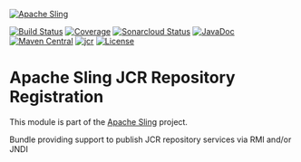 [![Apache Sling](https://sling.apache.org/res/logos/sling.png)](https://sling.apache.org)

&#32;[![Build Status](https://ci-builds.apache.org/job/Sling/job/modules/job/sling-org-apache-sling-jcr-registration/job/master/badge/icon)](https://ci-builds.apache.org/job/Sling/job/modules/job/sling-org-apache-sling-jcr-registration/job/master/)&#32;[![Coverage](https://sonarcloud.io/api/project_badges/measure?project=apache_sling-org-apache-sling-jcr-registration&metric=coverage)](https://sonarcloud.io/dashboard?id=apache_sling-org-apache-sling-jcr-registration)&#32;[![Sonarcloud Status](https://sonarcloud.io/api/project_badges/measure?project=apache_sling-org-apache-sling-jcr-registration&metric=alert_status)](https://sonarcloud.io/dashboard?id=apache_sling-org-apache-sling-jcr-registration)&#32;[![JavaDoc](https://www.javadoc.io/badge/org.apache.sling/org.apache.sling.jcr.registration.svg)](https://www.javadoc.io/doc/org.apache.sling/org-apache-sling-jcr-registration)&#32;[![Maven Central](https://maven-badges.herokuapp.com/maven-central/org.apache.sling/org.apache.sling.jcr.registration/badge.svg)](https://search.maven.org/#search%7Cga%7C1%7Cg%3A%22org.apache.sling%22%20a%3A%22org.apache.sling.jcr.registration%22)&#32;[![jcr](https://sling.apache.org/badges/group-jcr.svg)](https://github.com/apache/sling-aggregator/blob/master/docs/group/jcr.md) [![License](https://img.shields.io/badge/License-Apache%202.0-blue.svg)](https://www.apache.org/licenses/LICENSE-2.0)

# Apache Sling JCR Repository Registration

This module is part of the [Apache Sling](https://sling.apache.org) project.

Bundle providing support to publish JCR repository services via RMI
and/or JNDI
